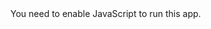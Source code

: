 <!doctype html><html lang="en"><head><meta charset="utf-8"/><meta name="viewport" content="width=device-width,initial-scale=1"/><meta name="theme-color" content="#000000"/><meta name="description" content="Web site created using create-react-app"/><link rel="stylesheet" href="https://stackpath.bootstrapcdn.com/bootstrap/4.5.2/css/bootstrap.min.css" integrity="sha384-JcKb8q3iqJ61gNV9KGb8thSsNjpSL0n8PARn9HuZOnIxN0hoP+VmmDGMN5t9UJ0Z" crossorigin="anonymous"/><link rel="stylesheet" href="https://cdnjs.cloudflare.com/ajax/libs/open-iconic/1.1.1/font/css/open-iconic-bootstrap.min.css" integrity="sha512-UyNhw5RNpQaCai2EdC+Js0QL4RlVmiq41DkmCJsRV3ZxipG2L0HhTqIf/H9Hp8ez2EnFlkBnjRGJU2stW3Lj+w==" crossorigin="anonymous"/><script src="https://code.jquery.com/jquery-3.5.1.slim.min.js" integrity="sha384-DfXdz2htPH0lsSSs5nCTpuj/zy4C+OGpamoFVy38MVBnE+IbbVYUew+OrCXaRkfj" crossorigin="anonymous"></script><script src="https://cdn.jsdelivr.net/npm/popper.js@1.16.1/dist/umd/popper.min.js" integrity="sha384-9/reFTGAW83EW2RDu2S0VKaIzap3H66lZH81PoYlFhbGU+6BZp6G7niu735Sk7lN" crossorigin="anonymous"></script><script src="https://stackpath.bootstrapcdn.com/bootstrap/4.5.2/js/bootstrap.min.js" integrity="sha384-B4gt1jrGC7Jh4AgTPSdUtOBvfO8shuf57BaghqFfPlYxofvL8/KUEfYiJOMMV+rV" crossorigin="anonymous"></script><title>Thinkful Flashcards</title></head><body><noscript>You need to enable JavaScript to run this app.</noscript><div id="root"></div><script>!function(e){function r(r){for(var n,l,a=r[0],f=r[1],c=r[2],i=0,s=[];i<a.length;i++)l=a[i],Object.prototype.hasOwnProperty.call(o,l)&&o[l]&&s.push(o[l][0]),o[l]=0;for(n in f)Object.prototype.hasOwnProperty.call(f,n)&&(e[n]=f[n]);for(p&&p(r);s.length;)s.shift()();return u.push.apply(u,c||[]),t()}function t(){for(var e,r=0;r<u.length;r++){for(var t=u[r],n=!0,a=1;a<t.length;a++){var f=t[a];0!==o[f]&&(n=!1)}n&&(u.splice(r--,1),e=l(l.s=t[0]))}return e}var n={},o={1:0},u=[];function l(r){if(n[r])return n[r].exports;var t=n[r]={i:r,l:!1,exports:{}};return e[r].call(t.exports,t,t.exports,l),t.l=!0,t.exports}l.m=e,l.c=n,l.d=function(e,r,t){l.o(e,r)||Object.defineProperty(e,r,{enumerable:!0,get:t})},l.r=function(e){"undefined"!=typeof Symbol&&Symbol.toStringTag&&Object.defineProperty(e,Symbol.toStringTag,{value:"Module"}),Object.defineProperty(e,"__esModule",{value:!0})},l.t=function(e,r){if(1&r&&(e=l(e)),8&r)return e;if(4&r&&"object"==typeof e&&e&&e.__esModule)return e;var t=Object.create(null);if(l.r(t),Object.defineProperty(t,"default",{enumerable:!0,value:e}),2&r&&"string"!=typeof e)for(var n in e)l.d(t,n,function(r){return e[r]}.bind(null,n));return t},l.n=function(e){var r=e&&e.__esModule?function(){return e.default}:function(){return e};return l.d(r,"a",r),r},l.o=function(e,r){return Object.prototype.hasOwnProperty.call(e,r)},l.p="/";var a=this["webpackJsonpproject-flashcards"]=this["webpackJsonpproject-flashcards"]||[],f=a.push.bind(a);a.push=r,a=a.slice();for(var c=0;c<a.length;c++)r(a[c]);var p=f;t()}([])</script><script src="/static/js/2.e6021544.chunk.js"></script><script src="/static/js/main.11c988f2.chunk.js"></script></body></html>
